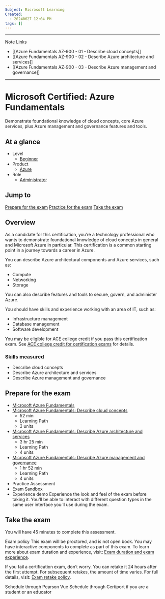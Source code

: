```yaml
---
Subject: Microsoft Learning
Created:
  - 20240627 12:04 PM
tags: []
---
```

---------------
Note Links
- [[Azure Fundamentals AZ-900 - 01 - Describe cloud concepts]]
- [[Azure Fundamentals AZ-900 - 02 - Describe Azure architecture and services]]
- [[Azure Fundamentals AZ-900 - 03 - Describe Azure management and governance]]
-----------------
# Microsoft Certified: Azure Fundamentals
Demonstrate foundational knowledge of cloud concepts, core Azure services, plus Azure management and governance features and tools.
## At a glance
- Level
	- [Beginner](https://learn.microsoft.com/en-us/credentials/browse/?levels=beginner&credential_types=certification)
- Product
    - [Azure](https://learn.microsoft.com/en-us/credentials/browse/?products=azure&credential_types=certification)
- Role 
	- [Administrator](https://learn.microsoft.com/en-us/credentials/browse/?roles=administrator&credential_types=certification)
## Jump to

[Prepare for the exam](https://learn.microsoft.com/en-us/credentials/certifications/azure-fundamentals/?practice-assessment-type=certification#certification-prepare-for-the-exam)
[Practice for the exam](https://learn.microsoft.com/en-us/credentials/certifications/azure-fundamentals/?practice-assessment-type=certification#certification-practice-for-the-exam)
[Take the exam](https://learn.microsoft.com/en-us/credentials/certifications/azure-fundamentals/?practice-assessment-type=certification#certification-take-the-exam)
## Overview
As a candidate for this certification, you’re a technology professional who wants to demonstrate foundational knowledge of cloud concepts in general and Microsoft Azure in particular. This certification is a common starting point in a journey towards a career in Azure.

You can describe Azure architectural components and Azure services, such as:
- Compute
- Networking
- Storage

You can also describe features and tools to secure, govern, and administer Azure.

You should have skills and experience working with an area of IT, such as:
- Infrastructure management
- Database management
- Software development

You may be eligible for ACE college credit if you pass this certification exam. See [ACE college credit for certification exams](https://learn.microsoft.com/en-us/credentials/certifications/college-credit) for details.
### Skills measured
- Describe cloud concepts
- Describe Azure architecture and services
- Describe Azure management and governance
## Prepare for the exam
- [Microsoft Azure Fundamentals](https://learn.microsoft.com/en-us/training/courses/az-900t00/)
- [Microsoft Azure Fundamentals: Describe cloud concepts](https://learn.microsoft.com/training/paths/microsoft-azure-fundamentals-describe-cloud-concepts/)
	- 52 min
    - Learning Path
    - 3 units
- [Microsoft Azure Fundamentals: Describe Azure architecture and services](https://learn.microsoft.com/training/paths/azure-fundamentals-describe-azure-architecture-services/)
    - 3 hr 25 min
    - Learning Path
    - 4 units
- [Microsoft Azure Fundamentals: Describe Azure management and governance](https://learn.microsoft.com/training/paths/describe-azure-management-governance/)
    - 1 hr 52 min
    - Learning Path
    - 4 units 
- Practice Assessment
- Exam Sandbox
- Experience demo
	Experience the look and feel of the exam before taking it. You'll be able to interact with different question types in the same user interface you'll use during the exam.

## Take the exam
You will have 45 minutes to complete this assessment.

Exam policy
This exam will be proctored, and is not open book. You may have interactive components to complete as part of this exam. To learn more about exam duration and experience, visit: [Exam duration and exam experience](https://learn.microsoft.com/en-us/credentials/support/exam-duration-exam-experience).

If you fail a certification exam, don’t worry. You can retake it 24 hours after the first attempt. For subsequent retakes, the amount of time varies. For full details, visit: [Exam retake policy](https://learn.microsoft.com/en-us/credentials/support/retake-policy).

Schedule through Pearson Vue
Schedule through Certiport if you are a student or an educator